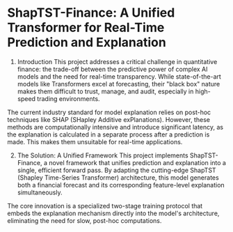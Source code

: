 # ShapTST-Finance: A Unified Transformer for Real-Time Prediction and Explanation

1. Introduction
This project addresses a critical challenge in quantitative finance: the trade-off between the predictive power of complex AI models and the need for real-time transparency. While state-of-the-art models like Transformers excel at forecasting, their "black box" nature makes them difficult to trust, manage, and audit, especially in high-speed trading environments.   

The current industry standard for model explanation relies on post-hoc techniques like SHAP (SHapley Additive exPlanations). However, these methods are computationally intensive and introduce significant latency, as the explanation is calculated in a separate process after a prediction is made. This makes them unsuitable for real-time applications.

2. The Solution: A Unified Framework
This project implements ShapTST-Finance, a novel framework that unifies prediction and explanation into a single, efficient forward pass. By adapting the cutting-edge ShapTST (Shapley Time-Series Transformer) architecture, this model generates both a financial forecast and its corresponding feature-level explanation simultaneously.

The core innovation is a specialized two-stage training protocol that embeds the explanation mechanism directly into the model's architecture, eliminating the need for slow, post-hoc computations.
